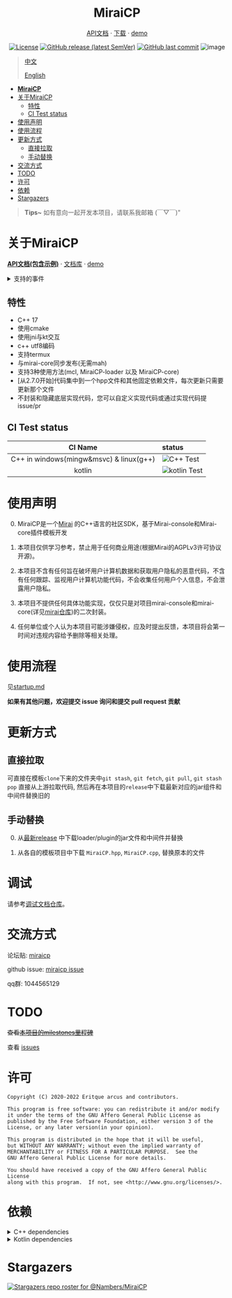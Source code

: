 <div align="center">

# **MiraiCP**

[API文档](https://eritque-arcus.tech/MiraiCP/) · [下载](https://github.com/Nambers/MiraiCP/releases) · [demo](https://github.com/Nambers/MiraiCP-template)


[![License](https://img.shields.io/github/license/Nambers/MiraiCP)](https://github.com/Nambers/MiraiCP/blob/master/LICENSE)  [![GitHub release (latest SemVer)](https://img.shields.io/github/v/release/Nambers/MiraiCP?include_prereleases)](https://github.com/Nambers/MiraiCP/releases/) [![GitHub last commit](https://img.shields.io/github/last-commit/Nambers/MiraiCP/dev)](https://github.com/Nambers/MiraiCP/commit/master)
![image](https://user-images.githubusercontent.com/35139537/143440804-e7385a03-b3b6-4d0a-b4c0-2595ea4b35ba.png)
	
</div>


>[中文](https://github.com/Nambers/MiraiCP/blob/master/README.md)
>
>[English](https://github.com/Nambers/MiraiCP/blob/master/README_en.md)

* [<strong>MiraiCP</strong>](#miraicp)
* [关于MiraiCP](#关于miraicp)
  * [特性](#特性)
  * [CI Test status](#ci-test-status)
* [使用声明](#使用声明)
* [使用流程](#使用流程)
* [更新方式](#更新方式)
  * [直接拉取](#直接拉取)
  * [手动替换](#手动替换)
* [交流方式](#交流方式)
* [TODO](#todo)
* [许可](#许可)
* [依赖](#依赖)
* [Stargazers](#stargazers)

> **Tips~**
> 如有意向一起开发本项目，请联系我邮箱 (￣▽￣)"

# 关于MiraiCP


**[API文档(包含示例)](https://eritque-arcus.tech/MiraiCP/)** · [文档库](doc) · [demo](https://github.com/Nambers/MiraiCP-template)

<details>
<summary>支持的事件</summary>

这些内容可以在[Config.kt](https://github.com/Nambers/MiraiCP/blob/dev/kotlin/shared/src/main/kotlin/Config.kt#L180)看到

| 事件名称     | 函数名称              |
|-------------|-----------------------|
| 机器人上线   | BotOnlineEvent        |
| 群聊消息     | GroupMessageEvent     |
| 私聊消息     | PrivateMessageEvent   |
| 好友申请     | NewFriendRequestEvent |
| 群聊邀请     | GroupInviteEvent      |
| 新群成员申请 | MemberJoinRequestEvent |
| 新群成员加入 | MemberJoinEvent       |
| 群成员离开   | MemberLeaveEvent      |
| 机器人加入   | BotJoinEvent          |
| 机器人离开   | BotLeaveEvent         |
| 消息撤回     | RecallEvent           |
| 群临时会话   | GroupTempMessageEvent |
| 定时事件执行 | SchedulingEvent       |
| 戳一戳       | NugdeEvent           |

</details>

## 特性
- C++ 17
- 使用cmake
- 使用jni与kt交互
- c++ utf8编码
- 支持termux
- 与mirai-core同步发布(无需mah)
- 支持3种使用方法(mcl, MiraiCP-loader 以及 MiraiCP-core)
- [从2.7.0开始]代码集中到一个hpp文件和其他固定依赖文件，每次更新只需要更新那个文件
- 不封装和隐藏底层实现代码，您可以自定义实现代码或通过实现代码提issue/pr

## CI Test status
| CI Name | status |
|:---:|:---|
| C++ in windows(mingw&msvc) & linux(g++) | ![C++ Test](https://github.com/Nambers/MiraiCP/actions/workflows/cppBuilds.yml/badge.svg)|
| kotlin | ![kotlin Test](https://github.com/Nambers/MiraiCP/actions/workflows/gradle.yml/badge.svg)|

# 使用声明

0. MiraiCP是一个[Mirai](https://github.com/mamoe/mirai) 的C++语言的社区SDK，基于Mirai-console和Mirai-core插件模板开发

1. 本项目仅供学习参考，禁止用于任何商业用途(根据Mirai的AGPLv3许可协议开源)。

2. 本项目不含有任何旨在破坏用户计算机数据和获取用户隐私的恶意代码，不含有任何跟踪、监视用户计算机功能代码，不会收集任何用户个人信息，不会泄露用户隐私。

3. 本项目不提供任何具体功能实现，仅仅只是对项目mirai-console和mirai-core(详见[mirai仓库](https://github.com/mamoe/mirai))的二次封装。

4. 任何单位或个人认为本项目可能涉嫌侵权，应及时提出反馈，本项目将会第一时间对违规内容给予删除等相关处理。

# 使用流程

见[startup.md](doc/startup.md)

**如果有其他问题，欢迎提交 issue 询问和提交 pull request 贡献**

# 更新方式
## 直接拉取
可直接在模板`clone`下来的文件夹中`git stash`, `git fetch`, `git pull`, `git stash pop` 直接从上游拉取代码, 然后再在本项目的`release`中下载最新对应的jar组件和中间件替换旧的

## 手动替换
0. 从[最新release](https://github.com/Nambers/MiraiCP/releases) 中下载loader/plugin的jar文件和中间件并替换

1. 从各自的模板项目中下载 `MiraiCP.hpp`, `MiraiCP.cpp`, 替换原本的文件

# 调试

请参考[调试文档仓库](https://github.com/0ph1uch1/MiraiCP-debug-docs)。

# 交流方式

论坛贴: [miraicp](https://mirai.mamoe.net/topic/532/miraicp-c-sdk)

github issue: [miraicp issue](https://github.com/Nambers/MiraiCP/issues)

qq群: 1044565129

# TODO
~~查看[本项目的milestones里程碑](https://github.com/Nambers/MiraiCP/milestones)~~

查看 [issues](https://github.com/Nambers/MiraiCP/issues)

# 许可
```
Copyright (C) 2020-2022 Eritque arcus and contributors.

This program is free software: you can redistribute it and/or modify
it under the terms of the GNU Affero General Public License as
published by the Free Software Foundation, either version 3 of the
License, or any later version(in your opinion).

This program is distributed in the hope that it will be useful,
but WITHOUT ANY WARRANTY; without even the implied warranty of
MERCHANTABILITY or FITNESS FOR A PARTICULAR PURPOSE.  See the
GNU Affero General Public License for more details.

You should have received a copy of the GNU Affero General Public License
along with this program.  If not, see <http://www.gnu.org/licenses/>.
```

# 依赖
<details> 
<summary>C++ dependencies</summary>

| Dependence name                            | Url                                      | Author             | License                              |
| ------------------------------------------ | ---------------------------------------- | ------------------ | ------------------------------------ |
| JSON for modern C++                        | <https://github.com/nlohmann/json>       | Niels Lohmann      | MIT                                  |
| UTF8-CPP: UTF-8 with C++ in a Portable Way | <https://github.com/nemtrif/utfcpp>      | Nemanja Trifunovic | BSL-1.0                              |
| JNI Headers                                | Null                                     | Java               | GNU General Public License version 2 |
| Amalgamate: C++ source file amalgamation   | <https://github.com/0ph1uch1/amalgamate> | Antares0982        | AGPL-3.0                             |

</details>

<details> 
<summary>Kotlin dependencies</summary>

| Dependence name                                         | Url                                    | Author          | License                        |
|---------------------------------------------------------|----------------------------------------|-----------------|--------------------------------|
| Jline 3                                                 | <https://github.com/jline/jline3>      | Jline team      | BSD-3                          |
| Mirai                                                   | <https://github.com/mamoe/mirai>       | Mamoe team      | AGPL-3.0                       |
| Jansi                                                   | <https://github.com/fusesource/jansi>  | FuseSource team | Apache License 2.0             |
| Mordant: Colorful styling for command-line applications | <https://github.com/ajalt/mordant>     | AJ Alt          | Apache License 2.0             |
| Junit 5                                                 | <https://github.com/junit-team/junit5> | Junit team      | Eclipse Public License - v 2.0 |

</details>

# Stargazers
[![Stargazers repo roster for @Nambers/MiraiCP](https://reporoster.com/stars/Nambers/MiraiCP)](https://github.com/Nambers/MiraiCP/stargazers)
